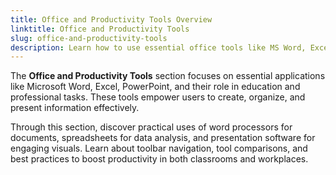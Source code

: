 ```yaml
---
title: Office and Productivity Tools Overview  
linktitle: Office and Productivity Tools  
slug: office-and-productivity-tools  
description: Learn how to use essential office tools like MS Word, Excel, and PowerPoint efficiently to enhance productivity and educational outcomes.  
---
```



The **Office and Productivity Tools** section focuses on essential applications like Microsoft Word, Excel, PowerPoint, and their role in education and professional tasks. These tools empower users to create, organize, and present information effectively.  

Through this section, discover practical uses of word processors for documents, spreadsheets for data analysis, and presentation software for engaging visuals. Learn about toolbar navigation, tool comparisons, and best practices to boost productivity in both classrooms and workplaces.  